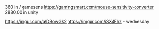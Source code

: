 360 in / gamesens https://gamingsmart.com/mouse-sensitivity-converter
2880,00 in unity


































https://imgur.com/a/DBowGk2
https://imgur.com/iSX4Fhz - wednesday

